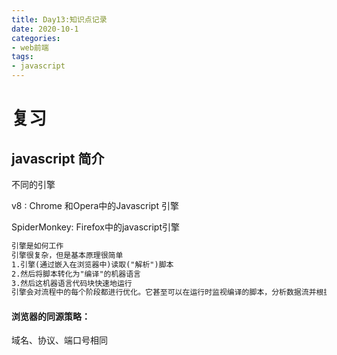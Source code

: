 ```yaml
---
title: Day13:知识点记录
date: 2020-10-1
categories:
- web前端
tags:
- javascript
---
```


# 复习

##  javascript 简介

不同的引擎

 v8 : Chrome 和Opera中的Javascript 引擎

SpiderMonkey: Firefox中的javascript引擎



```txt
引擎是如何工作
引擎很复杂，但是基本原理很简单
1.引擎(通过嵌入在浏览器中)读取("解析")脚本
2.然后将脚本转化为"编译"的机器语言
3.然后这机器语言代码块快速地运行
引擎会对流程中的每个阶段都进行优化。它甚至可以在运行时监视编译的脚本，分析数据流并根据这些进一步优化机器代码
```

#### 浏览器的同源策略：

域名、协议、端口号相同  





